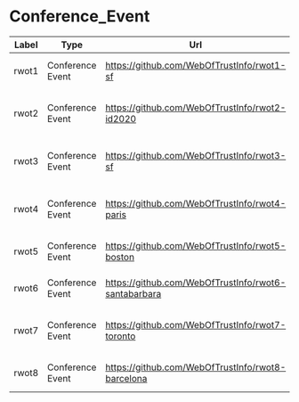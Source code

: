 # Conference_Event
|Label|      Type      |                        Url                         |                                Final Papers Url                                |    City     |  Continent  | Season  |     Dates     |
|-----|----------------|----------------------------------------------------|--------------------------------------------------------------------------------|-------------|-------------|---------|---------------|
|rwot1|Conference Event|https://github.com/WebOfTrustInfo/rwot1-sf          |https://github.com/WebOfTrustInfo/rwot1-sf/tree/master/final-documents          |San Francisco|North America|November |Nov 3-4, 2015  |
|rwot2|Conference Event|https://github.com/WebOfTrustInfo/rwot2-id2020      |https://github.com/WebOfTrustInfo/rwot2-id2020/tree/master/final-documents      |San Francisco|North America|May      |May 21-22, 2016|
|rwot3|Conference Event|https://github.com/WebOfTrustInfo/rwot3-sf          |https://github.com/WebOfTrustInfo/rwot3-sf/tree/master/final-documents          |San Francisco|North America|October  |Oct 19-21, 2016|
|rwot4|Conference Event|https://github.com/WebOfTrustInfo/rwot4-paris       |https://github.com/WebOfTrustInfo/rwot4-paris/tree/master/final-documents       |Paris        |Europe       |April    |Apr 19-21, 2017|
|rwot5|Conference Event|https://github.com/WebOfTrustInfo/rwot5-boston      |https://github.com/WebOfTrustInfo/rwot5-boston/tree/master/final-documents      |Boston       |North America|October  |Oct 3-5, 2017  |
|rwot6|Conference Event|https://github.com/WebOfTrustInfo/rwot6-santabarbara|https://github.com/WebOfTrustInfo/rwot6-santabarbara/tree/master/final-documents|Santa Barbara|North America|March    |Mar 6-8, 2018  |
|rwot7|Conference Event|https://github.com/WebOfTrustInfo/rwot7-toronto     |https://github.com/WebOfTrustInfo/rwot7-toronto/tree/master/final-documents     |Toronto      |North America|September|Sep 26-28, 2018|
|rwot8|Conference Event|https://github.com/WebOfTrustInfo/rwot8-barcelona   |https://github.com/WebOfTrustInfo/rwot8-barcelona/tree/master/final-documents   |Barcelona    |Europe       |March    |Mar 1 - 3, 2019|

